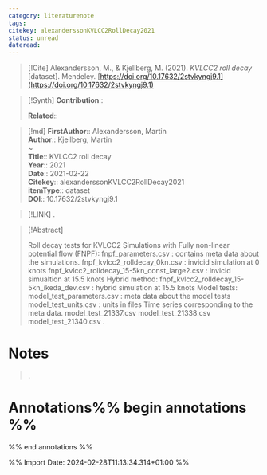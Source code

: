 ```yaml
---
category: literaturenote
tags: 
citekey: alexanderssonKVLCC2RollDecay2021
status: unread
dateread:
---
```


> [!Cite]
> Alexandersson, M., & Kjellberg, M. (2021). _KVLCC2 roll decay_ [dataset]. Mendeley. [https://doi.org/10.17632/2stvkyngj9.1](https://doi.org/10.17632/2stvkyngj9.1)

>[!Synth]
>**Contribution**:: 
>
>**Related**:: 
>

>[!md]
> **FirstAuthor**:: Alexandersson, Martin  
> **Author**:: Kjellberg, Martin  
~    
> **Title**:: KVLCC2 roll decay  
> **Year**:: 2021  
> **Date**:: 2021-02-22  
> **Citekey**:: alexanderssonKVLCC2RollDecay2021  
> **itemType**:: dataset  
> **DOI**:: 10.17632/2stvkyngj9.1    

> [!LINK] 
>.

> [!Abstract]
>
> Roll decay tests for KVLCC2 Simulations with Fully non-linear potential flow (FNPF): fnpf_parameters.csv : contains meta data about the simulations. fnpf_kvlcc2_rolldecay_0kn.csv : invicid simulation at 0 knots fnpf_kvlcc2_rolldecay_15-5kn_const_large2.csv : invicid simualtion at 15.5 knots Hybrid method: fnpf_kvlcc2_rolldecay_15-5kn_ikeda_dev.csv : hybrid simulation at 15.5 knots Model tests: model_test_parameters.csv : meta data about the model tests model_test_units.csv : units in files Time series corresponding to the meta data. model_test_21337.csv model_test_21338.csv model_test_21340.csv
>.
> 
# Notes
>.


# Annotations%% begin annotations %%


%% end annotations %%

%% Import Date: 2024-02-28T11:13:34.314+01:00 %%
